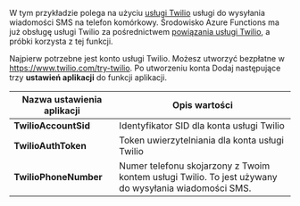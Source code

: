 W tym przykładzie polega na użyciu [usługi Twilio](https://www.twilio.com/) usługi do wysyłania wiadomości SMS na telefon komórkowy. Środowisko Azure Functions ma już obsługę usługi Twilio za pośrednictwem [powiązania usługi Twilio](https://docs.microsoft.com/azure/azure-functions/functions-bindings-twilio), a próbki korzysta z tej funkcji.

Najpierw potrzebne jest konto usługi Twilio. Możesz utworzyć bezpłatne w https://www.twilio.com/try-twilio. Po utworzeniu konta Dodaj następujące trzy **ustawień aplikacji** do funkcji aplikacji.

| Nazwa ustawienia aplikacji | Opis wartości |
| - | - |
| **TwilioAccountSid**  | Identyfikator SID dla konta usługi Twilio |
| **TwilioAuthToken**   | Token uwierzytelniania dla konta usługi Twilio |
| **TwilioPhoneNumber** | Numer telefonu skojarzony z Twoim kontem usługi Twilio. To jest używany do wysyłania wiadomości SMS. |